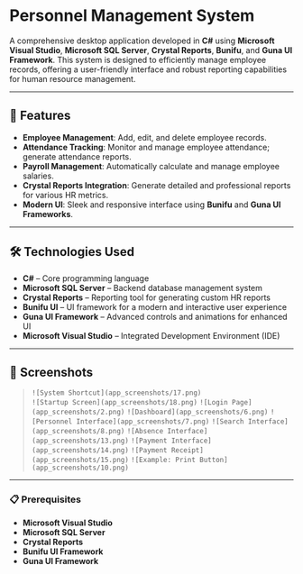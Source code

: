 # Personnel Management System

A comprehensive desktop application developed in **C#** using **Microsoft Visual Studio**, **Microsoft SQL Server**, **Crystal Reports**, **Bunifu**, and **Guna UI Framework**. This system is designed to efficiently manage employee records, offering a user-friendly interface and robust reporting capabilities for human resource management.

---

## 🚀 Features

- **Employee Management**: Add, edit, and delete employee records.
- **Attendance Tracking**: Monitor and manage employee attendance; generate attendance reports.
- **Payroll Management**: Automatically calculate and manage employee salaries.
- **Crystal Reports Integration**: Generate detailed and professional reports for various HR metrics.
- **Modern UI**: Sleek and responsive interface using **Bunifu** and **Guna UI Frameworks**.

---

## 🛠️ Technologies Used

- **C#** – Core programming language
- **Microsoft SQL Server** – Backend database management system
- **Crystal Reports** – Reporting tool for generating custom HR reports
- **Bunifu UI** – UI framework for a modern and interactive user experience
- **Guna UI Framework** – Advanced controls and animations for enhanced UI
- **Microsoft Visual Studio** – Integrated Development Environment (IDE)

---

## 📸 Screenshots

> `![System Shortcut](app_screenshots/17.png)`  
> `![Startup Screen](app_screenshots/18.png)`
> `![Login Page](app_screenshots/2.png)`
> `![Dashboard](app_screenshots/6.png)`
> `![Personnel Interface](app_screenshots/7.png)`
> `![Search Interface](app_screenshots/8.png)`
> `![Absence Interface](app_screenshots/13.png)`
> `![Payment Interface](app_screenshots/14.png)`
> `![Payment Receipt](app_screenshots/15.png)`
> `![Example: Print Button](app_screenshots/10.png)`
---

### 📋 Prerequisites

- **Microsoft Visual Studio**
- **Microsoft SQL Server**
- **Crystal Reports**
- **Bunifu UI Framework**
- **Guna UI Framework**



